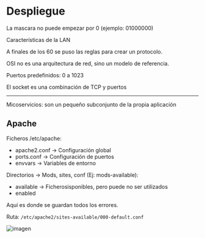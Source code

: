 # Despliegue


La mascara no puede empezar por 0 (ejemplo: 01000000)



Características de la LAN

A finales de los 60 se puso las reglas para crear un protocolo.

OSI no es una arquitectura de red, sino un modelo de referencia.

Puertos predefinidos: 0 a 1023

El socket es una combinación de TCP y puertos

---

Micoservicios: son un pequeño subconjunto de la propia aplicación 


## Apache 

Ficheros /etc/apache:

- apache2.conf -> Configuración global
- ports.conf -> Configuración de puertos
- envvars -> Variables de entorno

Directorios -> Mods, sites, conf (Ej: mods-available):
- available -> Ficherosisponibles, pero puede no ser utilizados
- enabled 

Aquí es donde se guardan todos los errores.

Ruta: ``/etc/apache2/sites-available/000-default.conf``

![imagen](https://github.com/ERICKBOWSER/Despliegue/assets/92431188/a1af26f0-96ec-4ed0-8c9e-b292712e482e)




























